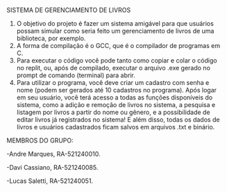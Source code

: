 SISTEMA DE GERENCIAMENTO DE LIVROS

1) O objetivo do projeto é fazer um sistema amigável para que usuários possam simular como seria feito um gerenciamento de livros de uma biblioteca, por exemplo.
2) A forma de compilação é o GCC, que é o compilador de programas em C.
3) Para executar o código você pode tanto como copiar e colar o código no replit, ou, após de compilado, executar o arquivo .exe gerado no prompt de comando (terminal) para abrir.
4) Para utilizar o programa, você deve criar um cadastro com senha e nome (podem ser gerados até 10 cadastros no programa). Após logar em seu usuário, você terá acesso a todas as funções disponíveis do sistema, como a adição e remoção de livros no sistema, a pesquisa e listagem por livros a partir do nome ou gênero, e a possibilidade de editar livros já registrados no sistema! E além disso, todas os dados de livros e usuários cadastrados ficam salvos em arquivos .txt e binário.

MEMBROS DO GRUPO:

-Andre Marques, RA-521240010.

-Davi Cassiano, RA-521240085.

-Lucas Saletti, RA-521240051.

